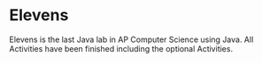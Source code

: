 # Elevens
Elevens is the last Java lab in AP Computer Science using Java. All Activities have been finished including the optional Activities. 
